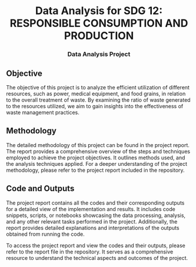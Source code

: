 <!-- PROJECT TITLE -->
<div align="center">
  <h1 align="center">Data Analysis for SDG 12: RESPONSIBLE CONSUMPTION AND PRODUCTION</h1>
  
  <p align="center">
    <h3>Data Analysis Project</h3>
  </p>  
</div>

<!-- OBJECTIVE -->
## Objective
The objective of this project is to analyze the efficient utilization of different resources, such as power, medical equipment, and food grains, in relation to the overall treatment of waste. By examining the ratio of waste generated to the resources utilized, we aim to gain insights into the effectiveness of waste management practices.

<!-- Methodology  -->
## Methodology
The detailed methodology of this project can be found in the project report. The report provides a comprehensive overview of the steps and techniques employed to achieve the project objectives. It outlines methods used, and the analysis techniques applied. For a deeper understanding of the project methodology, please refer to the project report included in the repository.

<!-- CODE AND OUTPUTS -->
## Code and Outputs
The project report contains all the codes and their corresponding outputs for a detailed view of the implementation and results. It includes code snippets, scripts, or notebooks showcasing the data processing, analysis, and any other relevant tasks performed in the project. Additionally, the report provides detailed explanations and interpretations of the outputs obtained from running the code.

To access the project report and view the codes and their outputs, please refer to the report file in the repository. It serves as a comprehensive resource to understand the technical aspects and outcomes of the project.
